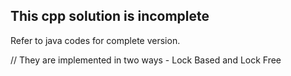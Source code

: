 ## This cpp solution is incomplete

Refer to java codes for complete version.

// They are implemented in two ways - Lock Based and Lock Free
 
